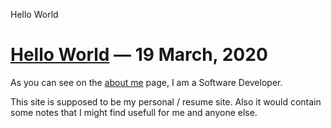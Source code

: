 ﻿Hello World

# [Hello World](#) &mdash; 19 March, 2020

As you can see on the [about me](../about) page, I am a Software Developer.

This site is supposed to be my personal / resume site. Also it would contain some notes that I might find usefull for me
and anyone else.